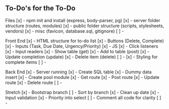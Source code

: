 ## To-Do's for the To-Do

Files
[x] - npm init and install (express, body-parser, pg)
[x] - server folder structure (routes, modules)
[x] - public folder structure (scripts, stylesheets, vendors)
[x] - misc (favicon, database.sql, gitignore)
[ ] - 

Front End
[x] - HTML structure for to-do list
    [x] - Buttons (Delete, Complete)
    [x] - Inputs (Task, Due Date, Urgency/Priority)
[x] - JS
    [x] - Click listeners 
    [x] - Input readers
    [x] - Show table (get)
    [x] - Add to table (post)
    [x] - Update completion (update)
    [x] - Delete item (delete)
    [ ] - 
[x] - Styling for complete items
[ ] - 

Back End
[x] - Server running
[x] - Create SQL table
    [x] - Dummy data insert
[x] - Create pool module
[x] - Get route
[x] - Post route
[x] - Update route
[x] - Delete route
[ ] - 

Stretch
[x] - Bootstrap branch
[ ] - Sort by branch
[x] - Clean up date
[x] - Input validation
[x] - Priority into select
[ ] - Comment all code for clarity
[ ] - 
